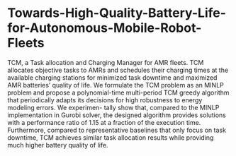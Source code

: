 # Towards-High-Quality-Battery-Life-for-Autonomous-Mobile-Robot-Fleets
TCM, a Task allocation and Charging Manager for AMR fleets. TCM allocates objective tasks to AMRs and schedules their charging times at the available charging stations for minimized task downtime and maximized AMR batteries’ quality of life. We formulate the TCM problem as an MINLP problem and propose a polynomial-time multi-period TCM greedy algorithm that periodically adapts its decisions for high robustness to energy modeling errors. We experimen- tally show that, compared to the MINLP implementation in Gurobi solver, the designed algorithm provides solutions with a performance ratio of 1.15 at a fraction of the execution time. Furthermore, compared to representative baselines that only focus on task downtime, TCM achieves similar task allocation results while providing much higher battery quality of life.
